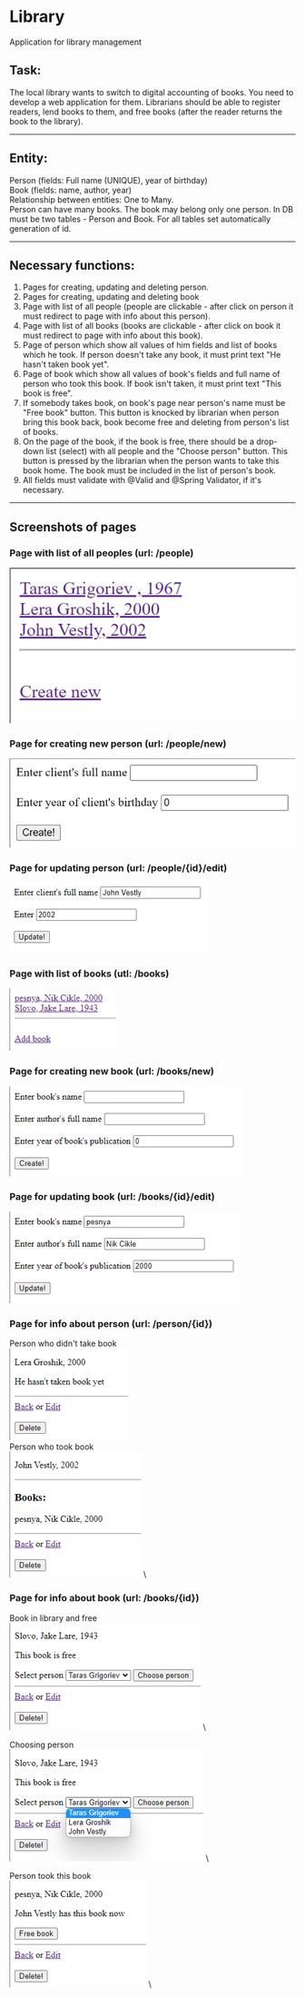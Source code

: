 # Library

Application for library management

## Task:

The local library wants to switch to digital accounting of books. You need to develop a web application for them. Librarians should be able to register readers, lend books to them, and free books (after the reader returns the book to the library).
<hr>

## Entity:

Person (fields: Full name (UNIQUE), year of birthday) <br>
Book (fields: name, author, year) <br>
Relationship between entities: One to Many. <br>
Person can have many books. The book may belong only one person.
In DB must be two tables - Person and Book. For all tables 
set automatically generation of id.
<hr>

## Necessary functions:

1) Pages for creating, updating and deleting person.
2) Pages for creating, updating and deleting book
3) Page with list of all people (people are clickable - after click on person it must redirect to page with info about
   this person).
4) Page with list of all books (books are clickable - after click on book it must redirect to page with info about this book).
5) Page of person which show all values of him fields and list of books which he took. If person doesn't take any book, it must print text "He hasn't taken book yet".
6) Page of book which show all values of book's fields and full name of person who took this book. If book isn't taken, it must print text "This book is free".
7) If somebody takes book, on book's page near person's name must be "Free book" button. This button is knocked by librarian when person bring this book back, book become free and deleting from person's list of books.
8) On the page of the book, if the book is free, there should be a drop-down list (select) with all people and the "Choose person" button. This button is pressed by the librarian when the person wants to take this book home. The book must be included in the list of person's book.
9) All fields must validate with @Valid and @Spring Validator, if it's necessary.

<hr>

## Screenshots of pages

### Page with list of all peoples (url: /people)
![img_15.png](img/img_15.png)

### Page for creating new person (url: /people/new)
![img_14.png](img/img_14.png)

### Page for updating person (url: /people/{id}/edit)
![img_16.png](img/img_16.png)

### Page with list of books (utl: /books)
![img_17.png](img/img_17.png)

### Page for creating new book (url: /books/new)
![img_18.png](img/img_18.png)

### Page for updating book (url: /books/{id}/edit)
![img_19.png](img/img_19.png)

### Page for info about person (url: /person/{id})
Person who didn't take book \
![img_20.png](img/img_20.png) \
Person who took book \
![img_21.png](img/img_21.png) \

### Page for info about book (url: /books/{id})
Book in library and free \
![img_22.png](img/img_22.png) \

Choosing person \
![img_23.png](img/img_23.png) \

Person took this book \
![img_24.png](img/img_24.png) \

